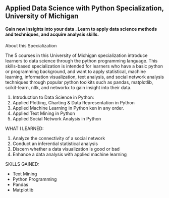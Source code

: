 ## Applied Data Science with Python Specialization, University of Michigan

#### Gain new insights into your data . Learn to apply data science methods and techniques, and acquire analysis skills.


About this Specialization

The 5 courses in this University of Michigan specialization introduce learners to data science through the python programming language. This skills-based specialization is intended for learners who have a basic python or programming background, and want to apply statistical, machine learning, information visualization, text analysis, and social network analysis techniques through popular python toolkits such as pandas, matplotlib, scikit-learn, nltk, and networkx to gain insight into their data.

1. Introduction to Data Science in Python: 
2. Applied Plotting, Charting & Data Representation in Python 
3. Applied Machine Learning in Python ken in any order. 
4. Applied Text Mining in Python
5. Applied Social Network Analysis in Python


WHAT I LEARNED:
1. Analyze the connectivity of a social network
2. Conduct an inferential statistical analysis
3. Discern whether a data visualization is good or bad
4. Enhance a data analysis with applied machine learning

SKILLS GAINED:
- Text Mining
- Python Programming
- Pandas
- Matplotlib
